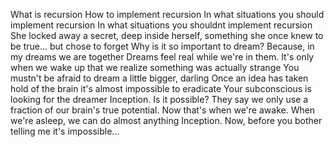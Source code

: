 What is recursion
How to implement recursion
In what situations you should implement recursion
In what situations you shouldnt implement recursion
She locked away a secret, deep inside herself, something she once knew to be true... but chose to forget
Why is it so important to dream? Because, in my dreams we are together
Dreams feel real while we're in them. It's only when we wake up that we realize something was actually strange
You mustn't be afraid to dream a little bigger, darling
Once an idea has taken hold of the brain it's almost impossible to eradicate
 Your subconscious is looking for the dreamer
 Inception. Is it possible?
 They say we only use a fraction of our brain's true potential. Now that's when we're awake. When we're asleep, we can do almost anything
 Inception. Now, before you bother telling me it's impossible...
